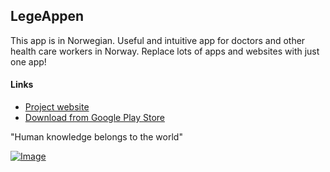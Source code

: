 ## LegeAppen

This app is in Norwegian. Useful and intuitive app for doctors and other health care workers in Norway. Replace lots of apps and websites with just one app!

#### Links
* [Project website](https://www.olejon.net/code/mdapp/)
* [Download from Google Play Store](https://www.olejon.net/code/mdapp/?page=android_app)

"Human knowledge belongs to the world"

[![Image](https://www.paypalobjects.com/no_NO/i/btn/btn_donate_LG.gif)](http://www.olejon.net/code/mdapp/?page=donate)
